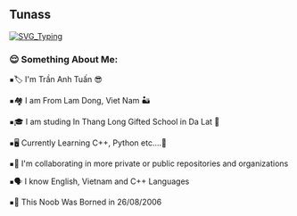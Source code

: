 ## Tunass

[![SVG_Typing](https://readme-typing-svg.herokuapp.com/?lines=Hello%2C+I+am+Tuấn+as+Tunass;Noob+CPP+Developer+%E2%9D%A4%EF%B8%8F;Love+CPP+coding;Student+at+CTL+Dalat)](https://github.com/Tunass)

<h3 align="left">😌 Something About Me:</h3>
 
<kbd>▪️</kbd>🏷️ I'm Trần Anh Tuấn 😎

<kbd>▪️</kbd>🏘️ I am From Lam Dong, Viet Nam 🏜️

<kbd>▪️</kbd>🎓 I am studing In Thang Long Gifted School in Da Lat 💐

<kbd>▪️</kbd>🖥️ Currently Learning C++, Python etc....🍌

<kbd>▪️</kbd>🔭 I'm collaborating in more private or public repositories and organizations

<kbd>▪️</kbd>🗣️ I know English, Vietnam and C++ Languages

<kbd>▪️</kbd>🎂 This Noob Was Borned in 26/08/2006
